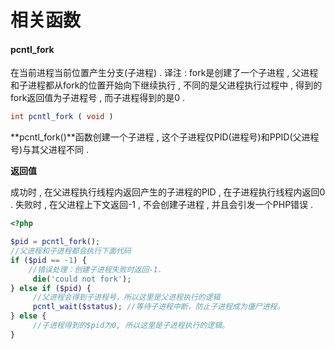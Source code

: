 # 相关函数

#### pcntl\_fork

在当前进程当前位置产生分支\(子进程\) . 译注 : fork是创建了一个子进程 , 父进程和子进程都从fork的位置开始向下继续执行 , 不同的是父进程执行过程中 , 得到的fork返回值为子进程号 , 而子进程得到的是0 .

```php
int pcntl_fork ( void )
```

**pcntl\_fork\(\)**函数创建一个子进程 , 这个子进程仅PID\(进程号\)和PPID\(父进程号\)与其父进程不同 .

**返回值**

成功时 , 在父进程执行线程内返回产生的子进程的PID , 在子进程执行线程内返回0 . 失败时 , 在父进程上下文返回-1 , 不会创建子进程 , 并且会引发一个PHP错误 .

```php
<?php

$pid = pcntl_fork();
//父进程和子进程都会执行下面代码
if ($pid == -1) {
    //错误处理：创建子进程失败时返回-1.
     die('could not fork');
} else if ($pid) {
     //父进程会得到子进程号，所以这里是父进程执行的逻辑
     pcntl_wait($status); //等待子进程中断，防止子进程成为僵尸进程。
} else {
     //子进程得到的$pid为0, 所以这里是子进程执行的逻辑。
}
```



